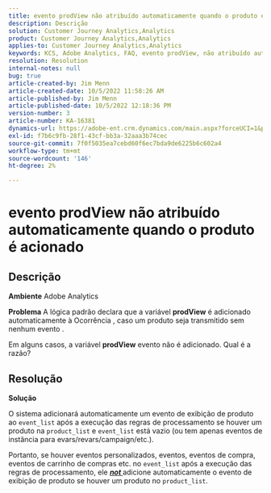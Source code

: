 ```yaml
---
title: evento prodView não atribuído automaticamente quando o produto é acionado
description: Descrição
solution: Customer Journey Analytics,Analytics
product: Customer Journey Analytics,Analytics
applies-to: Customer Journey Analytics,Analytics
keywords: KCS, Adobe Analytics, FAQ, evento prodView, não atribuído automaticamente, produto, acionado
resolution: Resolution
internal-notes: null
bug: true
article-created-by: Jim Menn
article-created-date: 10/5/2022 11:58:26 AM
article-published-by: Jim Menn
article-published-date: 10/5/2022 12:18:36 PM
version-number: 3
article-number: KA-16381
dynamics-url: https://adobe-ent.crm.dynamics.com/main.aspx?forceUCI=1&pagetype=entityrecord&etn=knowledgearticle&id=43d0a503-a544-ed11-bba1-000d3a3064b8
exl-id: f7b6c9fb-28f1-43cf-bb3a-32aaa3b74cec
source-git-commit: 7f0f5035ea7cebd60f6ec7bda9de6225b6c602a4
workflow-type: tm+mt
source-wordcount: '146'
ht-degree: 2%

---
```


# evento prodView não atribuído automaticamente quando o produto é acionado

## Descrição


<b>Ambiente</b>
Adobe Analytics

<b>Problema</b>
A lógica padrão declara que a variável <b>prodView</b> é adicionado automaticamente à Ocorrência , caso um produto seja transmitido sem nenhum evento .

Em alguns casos, a variável <b>prodView</b> evento não é adicionado. Qual é a razão?


## Resolução


<b>Solução</b>

O sistema adicionará automaticamente um evento de exibição de produto ao `event_list` após a execução das regras de processamento se houver um produto na `product_list` e `event_list` está vazio (ou tem apenas eventos de instância para evars/revars/campaign/etc.).

Portanto, se houver eventos personalizados, eventos, eventos de compra, eventos de carrinho de compras etc. no `event_list` após a execução das regras de processamento, ele <u><em><b>not </b></em></u>adicione automaticamente o evento de exibição de produto se houver um produto no `product_list`.
